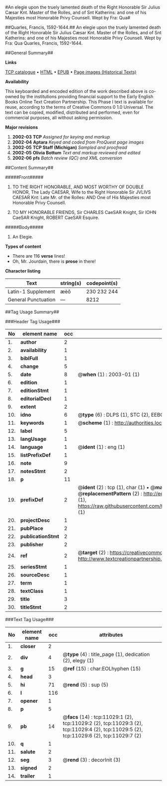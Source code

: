 #An elegie upon the truely lamented death of the Right Honorable Sir Julius Cæsar Knt. Master of the Rolles, and of Snt Katherins: and one of his Majesties most Honorable Privy Counsell. Wept by Fra: Qua#

##Quarles, Francis, 1592-1644.##
An elegie upon the truely lamented death of the Right Honorable Sir Julius Cæsar Knt. Master of the Rolles, and of Snt Katherins: and one of his Majesties most Honorable Privy Counsell. Wept by Fra: Qua
Quarles, Francis, 1592-1644.

##General Summary##

**Links**

[TCP catalogue](http://www.ota.ox.ac.uk/tcp/)  • 
[HTML](http://tei.it.ox.ac.uk/tcp/Texts-HTML/free/A10/A10256.html)  • 
[EPUB](http://tei.it.ox.ac.uk/tcp/Texts-EPUB/free/A10/A10256.epub) • 
[Page images (Historical Texts)](https://data.historicaltexts.jisc.ac.uk/view?pubId=eebo-99846088e&pageId=eebo-99846088e-11029-1)

**Availability**

This keyboarded and encoded edition of the
	       work described above is co-owned by the institutions
	       providing financial support to the Early English Books
	       Online Text Creation Partnership. This Phase I text is
	       available for reuse, according to the terms of Creative
	       Commons 0 1.0 Universal. The text can be copied,
	       modified, distributed and performed, even for
	       commercial purposes, all without asking permission.

**Major revisions**

1. __2002-03__ __TCP__ *Assigned for keying and markup*
1. __2002-04__ __Aptara__ *Keyed and coded from ProQuest page images*
1. __2002-05__ __TCP Staff (Michigan)__ *Sampled and proofread*
1. __2002-05__ __Olivia Bottum__ *Text and markup reviewed and edited*
1. __2002-06__ __pfs__ *Batch review (QC) and XML conversion*

##Content Summary##

#####Front#####

1. TO THE RIGHT
HONORABLE,
AND MOST WORTHY
OF DOUBLE HONOR,
The Lady CAESAR, Wife
to the Right Honorable Sir
JVLIVS CAESAR Knt:
Late Mr. of the Rolles:
AND
One of His Majesties most Honorable
Privy Counsell.

1. TO MY HONORABLE
FRIENDS,
Sir CHARLES CaeSAR Knight,
Sir IOHN CaeSAR Knight,
ROBERT CaeSAR Esquire.

#####Body#####

1. An Elegie.

**Types of content**

  * There are 116 **verse** lines!
  * Oh, Mr. Jourdain, there is **prose** in there!

**Character listing**


|Text|string(s)|codepoint(s)|
|---|---|---|
|Latin-1 Supplement|æèô|230 232 244|
|General Punctuation|—|8212|

##Tag Usage Summary##

###Header Tag Usage###

|No|element name|occ|attributes|
|---|---|---|---|
|1.|__author__|2||
|2.|__availability__|1||
|3.|__biblFull__|1||
|4.|__change__|5||
|5.|__date__|8| @__when__ (1) : 2003-01 (1)|
|6.|__edition__|1||
|7.|__editionStmt__|1||
|8.|__editorialDecl__|1||
|9.|__extent__|2||
|10.|__idno__|6| @__type__ (6) : DLPS (1), STC (2), EEBO-CITATION (1), PROQUEST (1), VID (1)|
|11.|__keywords__|1| @__scheme__ (1) : http://authorities.loc.gov/ (1)|
|12.|__label__|5||
|13.|__langUsage__|1||
|14.|__language__|1| @__ident__ (1) : eng (1)|
|15.|__listPrefixDef__|1||
|16.|__note__|9||
|17.|__notesStmt__|2||
|18.|__p__|11||
|19.|__prefixDef__|2| @__ident__ (2) : tcp (1), char (1)  •  @__matchPattern__ (2) : ([0-9\-]+):([0-9IVX]+) (1), (.+) (1)  •  @__replacementPattern__ (2) : http://eebo.chadwyck.com/downloadtiff?vid=$1&page=$2 (1), https://raw.githubusercontent.com/textcreationpartnership/Texts/master/tcpchars.xml#$1 (1)|
|20.|__projectDesc__|1||
|21.|__pubPlace__|2||
|22.|__publicationStmt__|2||
|23.|__publisher__|2||
|24.|__ref__|2| @__target__ (2) : https://creativecommons.org/publicdomain/zero/1.0/ (1), http://www.textcreationpartnership.org/docs/. (1)|
|25.|__seriesStmt__|1||
|26.|__sourceDesc__|1||
|27.|__term__|1||
|28.|__textClass__|1||
|29.|__title__|3||
|30.|__titleStmt__|2||


###Text Tag Usage###

|No|element name|occ|attributes|
|---|---|---|---|
|1.|__closer__|2||
|2.|__div__|4| @__type__ (4) : title_page (1), dedication (2), elegy (1)|
|3.|__g__|15| @__ref__ (15) : char:EOLhyphen (15)|
|4.|__head__|3||
|5.|__hi__|71| @__rend__ (5) : sup (5)|
|6.|__l__|116||
|7.|__opener__|1||
|8.|__p__|5||
|9.|__pb__|14| @__facs__ (14) : tcp:11029:1 (2), tcp:11029:2 (2), tcp:11029:3 (2), tcp:11029:4 (2), tcp:11029:5 (2), tcp:11029:6 (2), tcp:11029:7 (2)|
|10.|__q__|1||
|11.|__salute__|2||
|12.|__seg__|3| @__rend__ (3) : decorInit (3)|
|13.|__signed__|2||
|14.|__trailer__|1||
